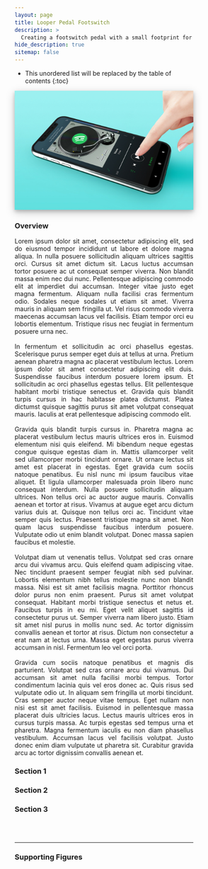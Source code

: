 ```yaml
---
layout: page
title: Looper Pedal Footswitch
description: >
  Creating a footswitch pedal with a small footprint for a looper pedal
hide_description: true
sitemap: false
---
```


<style>

.banner {
  box-shadow: 0 4px 8px 0 rgba(0, 0, 0, 0.2), 0 6px 20px 0 rgba(0, 0, 0, 0.19);
  center;
}

.justify {
  text-align: justify;
}

.center {
  display: block;
  margin-left: auto;
  margin-right: auto;
  width: 50%;
}

* {
  box-sizing: border-box;
}

.column25 {
  float: left;
  width: 25%;
  padding: 10px;
}

.column30 {
  float: left;
  width: 30%;
  padding: 10px;
}

.column40 {
  float: left;
  width: 40%;
  padding: 10px;
}

.column50 {
  float: left;
  width: 50%;
  padding: 10px;
}

.column60 {
  float: left;
  width: 60%;
  padding: 10px;
}

.column70 {
  float: left;
  width: 70%;
  padding: 10px;
}

.column75 {
  float: left;
  width: 75%;
  padding: 10px;
}

.row:after {
  content: "";
  display: table;
  clear: both;
}

@media screen and (max-width: 600px) {
  .column25 {
    width: 100%;
  }
  .column30 {
    width: 100%;
  }
  .column40 {
    width: 100%;
  }
  .column50 {
    width: 100%;
  }
  .column60 {
    width: 100%;
  }
  .column70 {
    width: 100%;
  }
  .column75 {
    width: 100%;
  }
}

</style>


* This unordered list will be replaced by the table of contents
{:toc}

<img src="/assets/img/spotify/spotify_cover.jpg"  alt="Spotify Project" class="banner">



### Overview

<p class="justify">
  Lorem ipsum dolor sit amet, consectetur adipiscing elit, sed do eiusmod tempor incididunt ut labore et dolore magna aliqua. In nulla posuere sollicitudin aliquam ultrices sagittis orci. Cursus sit amet dictum sit. Lacus luctus accumsan tortor posuere ac ut consequat semper viverra. Non blandit massa enim nec dui nunc. Pellentesque adipiscing commodo elit at imperdiet dui accumsan. Integer vitae justo eget magna fermentum. Aliquam nulla facilisi cras fermentum odio. Sodales neque sodales ut etiam sit amet. Viverra mauris in aliquam sem fringilla ut. Vel risus commodo viverra maecenas accumsan lacus vel facilisis. Etiam tempor orci eu lobortis elementum. Tristique risus nec feugiat in fermentum posuere urna nec.
  <br><br>
  In fermentum et sollicitudin ac orci phasellus egestas. Scelerisque purus semper eget duis at tellus at urna. Pretium aenean pharetra magna ac placerat vestibulum lectus. Lorem ipsum dolor sit amet consectetur adipiscing elit duis. Suspendisse faucibus interdum posuere lorem ipsum. Et sollicitudin ac orci phasellus egestas tellus. Elit pellentesque habitant morbi tristique senectus et. Gravida quis blandit turpis cursus in hac habitasse platea dictumst. Platea dictumst quisque sagittis purus sit amet volutpat consequat mauris. Iaculis at erat pellentesque adipiscing commodo elit.
  <br><br>
  Gravida quis blandit turpis cursus in. Pharetra magna ac placerat vestibulum lectus mauris ultrices eros in. Euismod elementum nisi quis eleifend. Mi bibendum neque egestas congue quisque egestas diam in. Mattis ullamcorper velit sed ullamcorper morbi tincidunt ornare. Ut ornare lectus sit amet est placerat in egestas. Eget gravida cum sociis natoque penatibus. Eu nisl nunc mi ipsum faucibus vitae aliquet. Et ligula ullamcorper malesuada proin libero nunc consequat interdum. Nulla posuere sollicitudin aliquam ultrices. Non tellus orci ac auctor augue mauris. Convallis aenean et tortor at risus. Vivamus at augue eget arcu dictum varius duis at. Quisque non tellus orci ac. Tincidunt vitae semper quis lectus. Praesent tristique magna sit amet. Non quam lacus suspendisse faucibus interdum posuere. Vulputate odio ut enim blandit volutpat. Donec massa sapien faucibus et molestie.
  <br><br>
  Volutpat diam ut venenatis tellus. Volutpat sed cras ornare arcu dui vivamus arcu. Quis eleifend quam adipiscing vitae. Nec tincidunt praesent semper feugiat nibh sed pulvinar. Lobortis elementum nibh tellus molestie nunc non blandit massa. Nisi est sit amet facilisis magna. Porttitor rhoncus dolor purus non enim praesent. Purus sit amet volutpat consequat. Habitant morbi tristique senectus et netus et. Faucibus turpis in eu mi. Eget velit aliquet sagittis id consectetur purus ut. Semper viverra nam libero justo. Etiam sit amet nisl purus in mollis nunc sed. Ac tortor dignissim convallis aenean et tortor at risus. Dictum non consectetur a erat nam at lectus urna. Massa eget egestas purus viverra accumsan in nisl. Fermentum leo vel orci porta.
  <br><br>
  Gravida cum sociis natoque penatibus et magnis dis parturient. Volutpat sed cras ornare arcu dui vivamus. Dui accumsan sit amet nulla facilisi morbi tempus. Tortor condimentum lacinia quis vel eros donec ac. Quis risus sed vulputate odio ut. In aliquam sem fringilla ut morbi tincidunt. Cras semper auctor neque vitae tempus. Eget nullam non nisi est sit amet facilisis. Euismod in pellentesque massa placerat duis ultricies lacus. Lectus mauris ultrices eros in cursus turpis massa. Ac turpis egestas sed tempus urna et pharetra. Magna fermentum iaculis eu non diam phasellus vestibulum. Accumsan lacus vel facilisis volutpat. Justo donec enim diam vulputate ut pharetra sit. Curabitur gravida arcu ac tortor dignissim convallis aenean et.
</p>


### Section 1



### Section 2



### Section 3



<br><br>

____

### Supporting Figures
